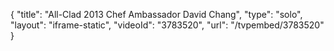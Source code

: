 {
    "title": "All-Clad 2013 Chef Ambassador David Chang",
    "type": "solo",
    "layout": "iframe-static",
    "videoId": "3783520",
    "url": "\/tvpembed\/3783520"
}